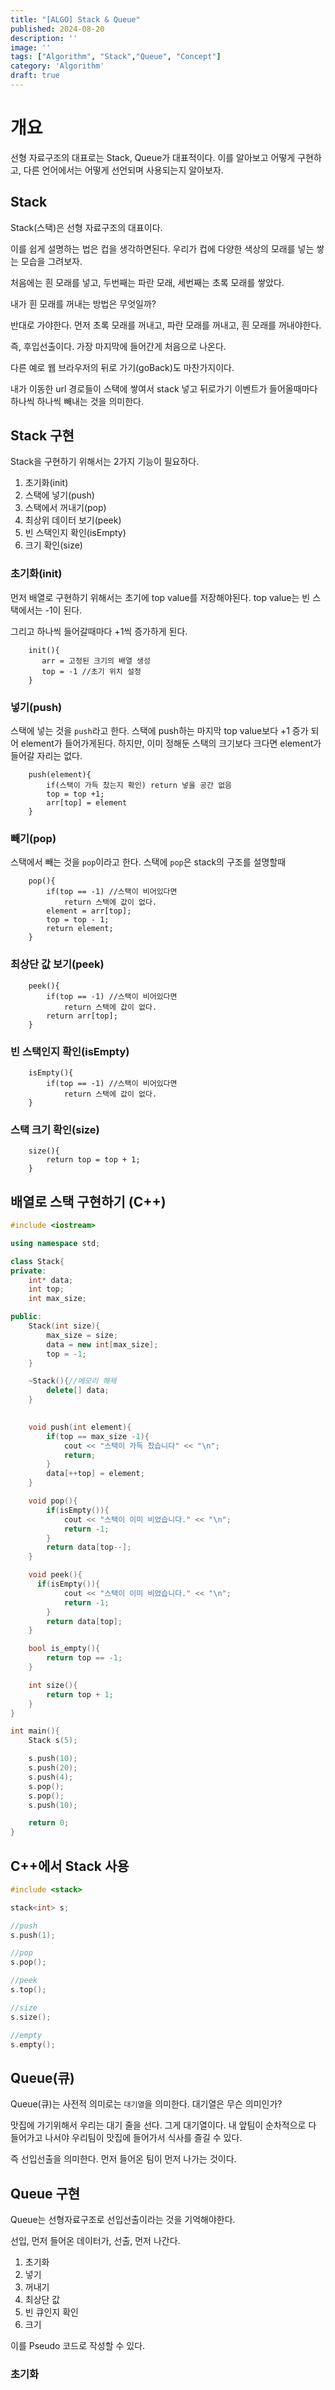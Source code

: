 ```yaml
---
title: "[ALGO] Stack & Queue"
published: 2024-08-20
description: ''
image: ''
tags: ["Algorithm", "Stack","Queue", "Concept"]
category: 'Algorithm'
draft: true 
---
```


# 개요

선형 자료구조의 대표로는 Stack, Queue가 대표적이다. 이를 알아보고 어떻게 구현하고, 다른 언어에서는 어떻게 선언되며 사용되는지 알아보자.

## Stack

Stack(스택)은 선형 자료구조의 대표이다.

이를 쉽게 설명하는 법은 컵을 생각하면된다. 우리가 컵에 다양한 색상의 모래를 넣는 쌓는 모습을 그려보자.

처음에는 흰 모래를 넣고, 두번째는 파란 모래, 세번째는 초록 모래를 쌓았다.

내가 흰 모래를 꺼내는 방법은 무엇일까?

반대로 가야한다. 먼저 초록 모래를 꺼내고, 파란 모래를 꺼내고, 흰 모래를 꺼내야한다.

즉, 후입선출이다. 가장 마지막에 들어간게 처음으로 나온다.

다른 예로 웹 브라우저의 뒤로 가기(goBack)도 마찬가지이다.

내가 이동한 url 경로들이 스택에 쌓여서 stack 넣고 뒤로가기 이벤트가 들어올때마다 하나씩 하나씩 빼내는 것을 의미한다.

## Stack 구현

Stack을 구현하기 위해서는 2가지 기능이 필요하다.

1. 초기화(init)
2. 스택에 넣기(push)
3. 스택에서 꺼내기(pop)
4. 최상위 데이터 보기(peek)
5. 빈 스택인지 확인(isEmpty)
6. 크기 확인(size)

### 초기화(init)

먼저 배열로 구현하기 위해서는 초기에 top value를 저장해야된다.
top value는 빈 스택에서는 -1이 된다.

그리고 하나씩 들어갈때마다 +1씩 증가하게 된다.

```plain text
    init(){
       arr = 고정된 크기의 배열 생성
       top = -1 //초기 위치 설정
    }
```

### 넣기(push)

스택에 넣는 것을 `push`라고 한다.
스택에 push하는 마지막 top value보다 +1 증가 되어 element가 들어가게된다.
하지만, 이미 정해둔 스택의 크기보다 크다면 element가 들어갈 자리는 없다.

```plain text
    push(element){
        if(스택이 가득 찼는지 확인) return 넣을 공간 없음
        top = top +1;
        arr[top] = element
    }
```

### 빼기(pop)

스택에서 빼는 것을 `pop`이라고 한다.
스택에 `pop`은 stack의 구조를 설명할때

```plain text
    pop(){
        if(top == -1) //스택이 비어있다면
            return 스택에 값이 없다.
        element = arr[top];
        top = top - 1;
        return element;
    }
```

### 최상단 값 보기(peek)

```plain text
    peek(){
        if(top == -1) //스택이 비어있다면
            return 스택에 값이 없다.
        return arr[top];
    }
```

### 빈 스택인지 확인(isEmpty)

```plain text
    isEmpty(){
        if(top == -1) //스택이 비어있다면
            return 스택에 값이 없다.
    }
```

### 스택 크기 확인(size)

```plain text
    size(){
        return top = top + 1;
    }
```

## 배열로 스택 구현하기 (C++)

```cpp
#include <iostream>

using namespace std;

class Stack{
private:
    int* data;
    int top;
    int max_size;

public:
    Stack(int size){
        max_size = size;
        data = new int[max_size];
        top = -1;
    }

    ~Stack(){//메모리 해제
        delete[] data;
    }

    
    void push(int element){
        if(top == max_size -1){
            cout << "스택이 가득 찼습니다" << "\n";
            return;
        }
        data[++top] = element;
    }

    void pop(){
        if(isEmpty()){
            cout << "스택이 이미 비었습니다." << "\n";
            return -1;
        }
        return data[top--];
    }

    void peek(){
      if(isEmpty()){
            cout << "스택이 이미 비었습니다." << "\n";
            return -1;
        }
        return data[top];      
    }

    bool is_empty(){
        return top == -1;
    }

    int size(){
        return top + 1;
    }
}

int main(){
    Stack s(5);

    s.push(10);
    s.push(20);
    s.push(4);
    s.pop();
    s.pop();
    s.push(10);

    return 0;
}
```

## C++에서 Stack 사용

```cpp
#include <stack>

stack<int> s;

//push
s.push(1);

//pop
s.pop();

//peek
s.top();

//size
s.size();

//empty
s.empty();
```

## Queue(큐)

Queue(큐)는 사전적 의미로는 `대기열`을 의미한다. 대기열은 무슨 의미인가?

맛집에 가기위해서 우리는 대기 줄을 선다. 그게 대기열이다. 내 앞팀이 순차적으로 다 들어가고 나서야
우리팀이 맛집에 들어가서 식사를 즐길 수 있다.

즉 선입선출을 의미한다. 먼저 들어온 팀이 먼저 나가는 것이다.

## Queue 구현

Queue는 선형자료구조로 선입선출이라는 것을 기억해야한다.

선입, 먼저 들어온 데이터가, 선출, 먼저 나간다.

1. 초기화
2. 넣기
3. 꺼내기
4. 최상단 값
5. 빈 큐인지 확인
6. 크기

이를 Pseudo 코드로 작성할 수 있다.

### 초기화
